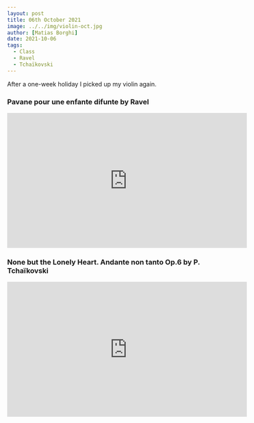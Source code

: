 ```yaml
---
layout: post
title: 06th October 2021
image: ../../img/violin-oct.jpg
author: [Matias Borghi]
date: 2021-10-06
tags:
  - Class
  - Ravel
  - Tchaïkovski
---
```


After a one-week holiday I picked up my violin again.

### Pavane pour une enfante difunte by Ravel

<iframe width="560" height="315" src="https://www.youtube.com/embed/ugeLNr9UMz4" title="YouTube video player" frameborder="0" allow="accelerometer; autoplay; clipboard-write; encrypted-media; gyroscope; picture-in-picture" allowfullscreen></iframe>

### None but the Lonely Heart. Andante non tanto Op.6 by P. Tchaïkovski

<iframe width="560" height="315" src="https://www.youtube.com/embed/X4bt0vd4QAo" title="YouTube video player" frameborder="0" allow="accelerometer; autoplay; clipboard-write; encrypted-media; gyroscope; picture-in-picture" allowfullscreen></iframe>

